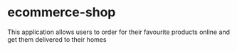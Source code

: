 # ecommerce-shop
This application allows users to order for their favourite products online and get them delivered to their homes
